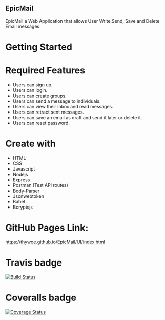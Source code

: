 ## EpicMail
EpicMail a Web Application that allows User Write,Send, Save and Delete Email messages.

# Getting Started

# Required Features
* Users can sign up.
* Users can login.
* Users can create groups.
* Users can send a message to individuals.
* Users can view their inbox and read messages.
* Users can retract sent messages.
* Users can save an email as draft and send it later or delete it.
* Users can reset password.

# Create with
* HTML
* CSS
* Javascript
* Nodejs
* Express
* Postman (Test API routes)
* Body-Parser
* Jsonwebtoken
* Babel
* Bcryptsjs

# GitHub Pages Link:
https://thywoe.github.io/EpicMail/UI/index.html

# Travis badge
[![Build Status](https://travis-ci.org/thywoe/EpicMail.svg?branch=develop)](https://travis-ci.org/thywoe/EpicMail)

# Coveralls badge
[![Coverage Status](https://coveralls.io/repos/github/thywoe/EpicMail/badge.svg?branch=develop)](https://coveralls.io/github/thywoe/EpicMail?branch=develop)


